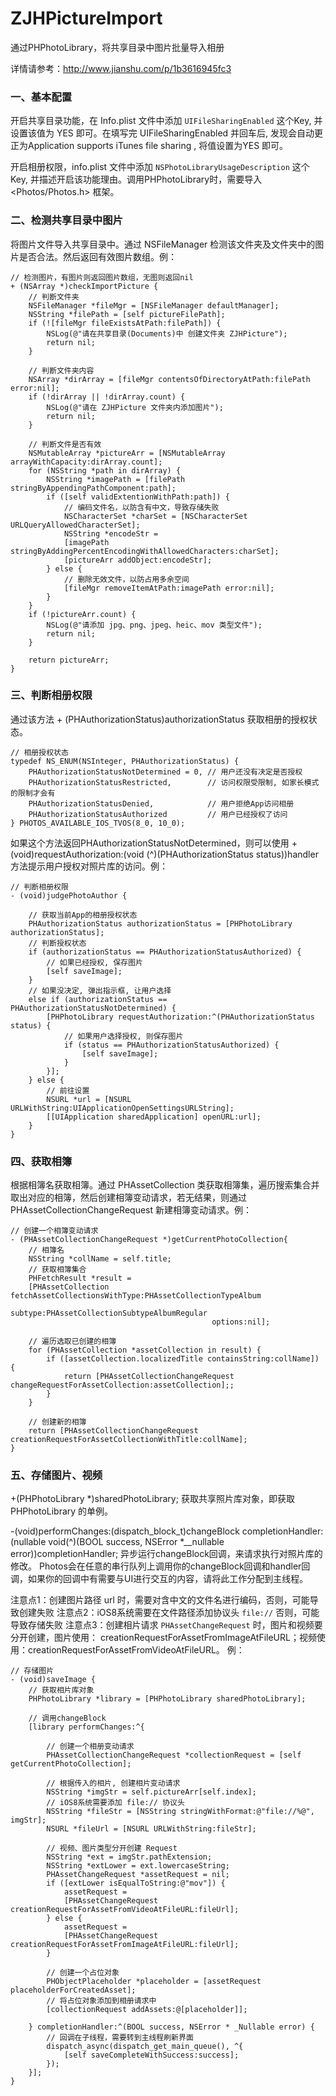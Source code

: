 # ZJHPictureImport
通过PHPhotoLibrary，将共享目录中图片批量导入相册

详情请参考：http://www.jianshu.com/p/1b3616945fc3

### 一、基本配置
开启共享目录功能，在 Info.plist 文件中添加 `UIFileSharingEnabled` 这个Key, 并设置该值为 YES 即可。在填写完 UIFileSharingEnabled 并回车后, 发现会自动更正为Application supports iTunes file sharing , 将值设置为YES 即可。

开启相册权限，info.plist 文件中添加 `NSPhotoLibraryUsageDescription` 这个Key, 并描述开启该功能理由。调用PHPhotoLibrary时，需要导入 <Photos/Photos.h> 框架。

### 二、检测共享目录中图片
将图片文件导入共享目录中。通过 NSFileManager 检测该文件夹及文件夹中的图片是否合法。然后返回有效图片数组。例：

```
// 检测图片，有图片则返回图片数组，无图则返回nil
+ (NSArray *)checkImportPicture {
    // 判断文件夹
    NSFileManager *fileMgr = [NSFileManager defaultManager];
    NSString *filePath = [self pictureFilePath];
    if (![fileMgr fileExistsAtPath:filePath]) {
        NSLog(@"请在共享目录(Documents)中 创建文件夹 ZJHPicture");
        return nil;
    }
    
    // 判断文件夹内容
    NSArray *dirArray = [fileMgr contentsOfDirectoryAtPath:filePath error:nil];
    if (!dirArray || !dirArray.count) {
        NSLog(@"请在 ZJHPicture 文件夹内添加图片");
        return nil;
    }
    
    // 判断文件是否有效
    NSMutableArray *pictureArr = [NSMutableArray arrayWithCapacity:dirArray.count];
    for (NSString *path in dirArray) {
        NSString *imagePath = [filePath stringByAppendingPathComponent:path];
        if ([self validExtentionWithPath:path]) {
            // 编码文件名，以防含有中文，导致存储失败
            NSCharacterSet *charSet = [NSCharacterSet URLQueryAllowedCharacterSet];
            NSString *encodeStr =
            [imagePath stringByAddingPercentEncodingWithAllowedCharacters:charSet];
            [pictureArr addObject:encodeStr];
        } else {
            // 删除无效文件，以防占用多余空间
            [fileMgr removeItemAtPath:imagePath error:nil];
        }
    }
    if (!pictureArr.count) {
        NSLog(@"请添加 jpg、png、jpeg、heic、mov 类型文件");
        return nil;
    }
    
    return pictureArr;
}
```

### 三、判断相册权限

通过该方法 + (PHAuthorizationStatus)authorizationStatus 获取相册的授权状态。

```
// 相册授权状态
typedef NS_ENUM(NSInteger, PHAuthorizationStatus) {
    PHAuthorizationStatusNotDetermined = 0, // 用户还没有决定是否授权
    PHAuthorizationStatusRestricted,        // 访问权限受限制, 如家长模式的限制才会有
    PHAuthorizationStatusDenied,            // 用户拒绝App访问相册
    PHAuthorizationStatusAuthorized         // 用户已经授权了访问
} PHOTOS_AVAILABLE_IOS_TVOS(8_0, 10_0);
```
如果这个方法返回PHAuthorizationStatusNotDetermined，则可以使用 + (void)requestAuthorization:(void (^)(PHAuthorizationStatus status))handler 方法提示用户授权对照片库的访问。例：

```
// 判断相册权限
- (void)judgePhotoAuthor {
   
    // 获取当前App的相册授权状态
    PHAuthorizationStatus authorizationStatus = [PHPhotoLibrary authorizationStatus];
    // 判断授权状态
    if (authorizationStatus == PHAuthorizationStatusAuthorized) {
        // 如果已经授权, 保存图片
        [self saveImage];
    }
    // 如果没决定, 弹出指示框, 让用户选择
    else if (authorizationStatus == PHAuthorizationStatusNotDetermined) {
        [PHPhotoLibrary requestAuthorization:^(PHAuthorizationStatus status) {
            // 如果用户选择授权, 则保存图片
            if (status == PHAuthorizationStatusAuthorized) {
                [self saveImage];
            }
        }];
    } else {
        // 前往设置
        NSURL *url = [NSURL URLWithString:UIApplicationOpenSettingsURLString];
        [[UIApplication sharedApplication] openURL:url];
    }
}
```

### 四、获取相簿
根据相簿名获取相簿。通过 PHAssetCollection 类获取相簿集，遍历搜索集合并取出对应的相簿，然后创建相簿变动请求，若无结果，则通过 PHAssetCollectionChangeRequest 新建相簿变动请求。例：

```
// 创建一个相簿变动请求
- (PHAssetCollectionChangeRequest *)getCurrentPhotoCollection{
    // 相簿名
    NSString *collName = self.title;
    // 获取相簿集合
    PHFetchResult *result =
    [PHAssetCollection fetchAssetCollectionsWithType:PHAssetCollectionTypeAlbum
                                             subtype:PHAssetCollectionSubtypeAlbumRegular
                                             options:nil];

    // 遍历选取已创建的相簿
    for (PHAssetCollection *assetCollection in result) {
        if ([assetCollection.localizedTitle containsString:collName]) {
            return [PHAssetCollectionChangeRequest changeRequestForAssetCollection:assetCollection];;
        }
    }
    
    // 创建新的相簿
    return [PHAssetCollectionChangeRequest creationRequestForAssetCollectionWithTitle:collName];
}
```

### 五、存储图片、视频

+(PHPhotoLibrary *)sharedPhotoLibrary; 获取共享照片库对象，即获取 PHPhotoLibrary 的单例。

-(void)performChanges:(dispatch_block_t)changeBlock completionHandler:(nullable void(^)(BOOL success, NSError *__nullable error))completionHandler; 异步运行changeBlock回调，来请求执行对照片库的修改。
Photos会在任意的串行队列上调用你的changeBlock回调和handler回调，如果你的回调中有需要与UI进行交互的内容，请将此工作分配到主线程。

注意点1：创建图片路径 url 时，需要对含中文的文件名进行编码，否则，可能导致创建失败
注意点2：iOS8系统需要在文件路径添加协议头 `file://` 否则，可能导致存储失败
注意点3：创建相片请求 `PHAssetChangeRequest` 时，图片和视频要分开创建，图片使用： creationRequestForAssetFromImageAtFileURL；视频使用：creationRequestForAssetFromVideoAtFileURL。
例：

```
// 存储图片
- (void)saveImage {    
    // 获取相片库对象
    PHPhotoLibrary *library = [PHPhotoLibrary sharedPhotoLibrary];
    
    // 调用changeBlock
    [library performChanges:^{
        
        // 创建一个相册变动请求
        PHAssetCollectionChangeRequest *collectionRequest = [self getCurrentPhotoCollection];
        
        // 根据传入的相片, 创建相片变动请求
        NSString *imgStr = self.pictureArr[self.index];
        // iOS8系统需要添加 file:// 协议头
        NSString *fileStr = [NSString stringWithFormat:@"file://%@", imgStr];
        NSURL *fileUrl = [NSURL URLWithString:fileStr];
        
        // 视频、图片类型分开创建 Request
        NSString *ext = imgStr.pathExtension;
        NSString *extLower = ext.lowercaseString;
        PHAssetChangeRequest *assetRequest = nil;
        if ([extLower isEqualToString:@"mov"]) {
            assetRequest =
            [PHAssetChangeRequest creationRequestForAssetFromVideoAtFileURL:fileUrl];
        } else {
            assetRequest =
            [PHAssetChangeRequest creationRequestForAssetFromImageAtFileURL:fileUrl];
        }
        
        // 创建一个占位对象
        PHObjectPlaceholder *placeholder = [assetRequest placeholderForCreatedAsset];
        // 将占位对象添加到相册请求中
        [collectionRequest addAssets:@[placeholder]];
        
    } completionHandler:^(BOOL success, NSError * _Nullable error) {
        // 回调在子线程，需要转到主线程刷新界面
        dispatch_async(dispatch_get_main_queue(), ^{
            [self saveCompleteWithSuccess:success];
        });
    }];
}
```



